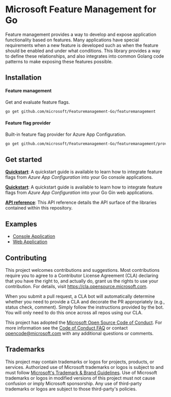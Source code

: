 # Microsoft Feature Management for Go

Feature management provides a way to develop and expose application functionality based on features. Many applications have special requirements when a new feature is developed such as when the feature should be enabled and under what conditions. This library provides a way to define these relationships, and also integrates into common Golang code patterns to make exposing these features possible.

## Installation

#### Feature management

Get and evaluate feature flags.

```bash
go get github.com/microsoft/Featuremanagement-Go/featuremanagement
```

#### Feature flag provider

Built-in feature flag provider for Azure App Configuration.

```bash
go get github.com/microsoft/Featuremanagement-Go/featuremanagement/providers/azappconfig
```

## Get started

[**Quickstart**](https://learn.microsoft.com/azure/azure-app-configuration/quickstart-feature-flag-go-console): A quickstart guide is available to learn how to integrate feature flags from *Azure App Configuration* into your Go console applications.

[**Quickstart**](https://learn.microsoft.com/azure/azure-app-configuration/quickstart-feature-flag-go-gin): A quickstart guide is available to learn how to integrate feature flags from *Azure App Configuration* into your Go Gin web applications.

[**API reference**](https://pkg.go.dev/github.com/microsoft/Featuremanagement-Go/featuremanagement): This API reference details the API surface of the libraries contained within this repository.

## Examples

- [Console Application](./example/console)
- [Web Application](./example/gin)

## Contributing

This project welcomes contributions and suggestions.  Most contributions require you to agree to a
Contributor License Agreement (CLA) declaring that you have the right to, and actually do, grant us
the rights to use your contribution. For details, visit https://cla.opensource.microsoft.com.

When you submit a pull request, a CLA bot will automatically determine whether you need to provide
a CLA and decorate the PR appropriately (e.g., status check, comment). Simply follow the instructions
provided by the bot. You will only need to do this once across all repos using our CLA.

This project has adopted the [Microsoft Open Source Code of Conduct](https://opensource.microsoft.com/codeofconduct/).
For more information see the [Code of Conduct FAQ](https://opensource.microsoft.com/codeofconduct/faq/) or
contact [opencode@microsoft.com](mailto:opencode@microsoft.com) with any additional questions or comments.

## Trademarks

This project may contain trademarks or logos for projects, products, or services. Authorized use of Microsoft 
trademarks or logos is subject to and must follow 
[Microsoft's Trademark & Brand Guidelines](https://www.microsoft.com/en-us/legal/intellectualproperty/trademarks/usage/general).
Use of Microsoft trademarks or logos in modified versions of this project must not cause confusion or imply Microsoft sponsorship.
Any use of third-party trademarks or logos are subject to those third-party's policies.